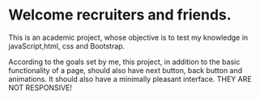 # Welcome recruiters and friends.

This is an academic project, whose objective is to test my knowledge in javaScript,html, css and Bootstrap.

According to the goals set by me, this project, in addition to the basic functionality of a page, should also have next button, back button and animations. It should also have a minimally pleasant interface. THEY ARE NOT RESPONSIVE!
